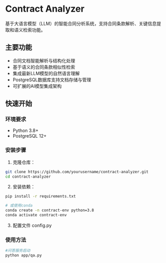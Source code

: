# Contract Analyzer

基于大语言模型（LLM）的智能合同分析系统，支持合同条款解析、关键信息提取和语义检索功能。

## 主要功能

- 合同文档智能解析与结构化处理
- 基于语义的合同条款相似性检索
- 集成最新LLM模型的自然语言理解
- PostgreSQL数据库支持文档存储与管理
- 可扩展的AI模型集成架构

## 快速开始

### 环境要求

- Python 3.8+
- PostgreSQL 12+

### 安装步骤

1. 克隆仓库：
```bash
git clone https://github.com/yourusername/contract-analyzer.git
cd contract-analyzer
```
2. 安装依赖：
```bash
pip install -r requirements.txt

# 或使用conda
conda create -n contract-env python=3.8
conda activate contract-env
```
3. 配置文件
config.py

### 使用方法
```bash
#问答服务启动
python app/qa.py
```
